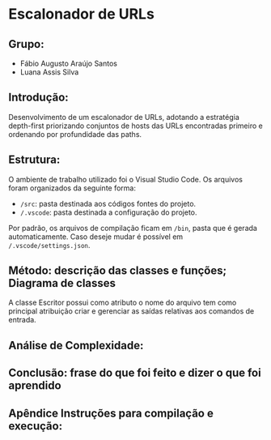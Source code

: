 # Escalonador de URLs

## Grupo:
- Fábio Augusto Araújo Santos
- Luana Assis Silva

## Introdução:
Desenvolvimento de um escalonador de URLs, adotando a estratégia depth-first priorizando conjuntos de hosts das URLs encontradas primeiro e ordenando por profundidade das paths.

## Estrutura:
O ambiente de trabalho utilizado foi o Visual Studio Code. Os arquivos foram organizados da seguinte forma:

- `/src`: pasta destinada aos códigos fontes do projeto.
- `/.vscode`: pasta destinada a configuração do projeto.

Por padrão, os arquivos de compilação ficam em `/bin`, pasta que é gerada automaticamente. Caso deseje mudar é possível em `/.vscode/settings.json`.

## Método: descrição das classes e funções; Diagrama de classes

A classe Escritor possui como atributo o nome do arquivo tem como principal atribuição criar e gerenciar as saídas relativas aos comandos de entrada. 

## Análise de Complexidade:

## Conclusão: frase do que foi feito e dizer o que foi aprendido

## Apêndice Instruções para compilação e execução:
